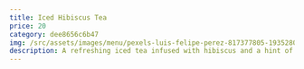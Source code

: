 ```yaml
---
title: Iced Hibiscus Tea
price: 20
category: dee8656c6b47
img: /src/assets/images/menu/pexels-luis-felipe-perez-817377805-19352808.jpg
description: A refreshing iced tea infused with hibiscus and a hint of mint.
---
```

